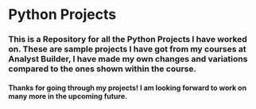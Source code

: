 # Python Projects 
### This is a Repository for all the Python Projects I have worked on. These are sample projects I have got from my courses at Analyst Builder, I have made my own changes and variations compared to the ones shown within the course. 

#### Thanks for going through my projects! I am looking forward to work on many more in the upcoming future. 
